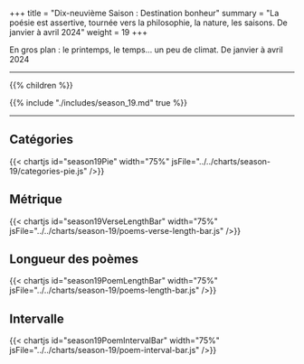 +++
title = "Dix-neuvième Saison : Destination bonheur"
summary = "La poésie est assertive, tournée vers la philosophie, la nature, les saisons. De janvier à avril 2024"
weight = 19
+++

En gros plan : le printemps, le temps... un peu de climat. De janvier à avril 2024

---
{{% children  %}}

{{% include "./includes/season_19.md" true %}}

---
## Catégories
{{< chartjs id="season19Pie" width="75%" jsFile="../../charts/season-19/categories-pie.js" />}}
## Métrique
{{< chartjs id="season19VerseLengthBar" width="75%" jsFile="../../charts/season-19/poems-verse-length-bar.js" />}}
## Longueur des poèmes
{{< chartjs id="season19PoemLengthBar" width="75%" jsFile="../../charts/season-19/poems-length-bar.js" />}}
## Intervalle
{{< chartjs id="season19PoemIntervalBar" width="75%" jsFile="../../charts/season-19/poem-interval-bar.js" />}}
